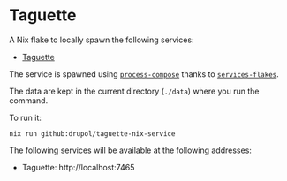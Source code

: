# Taguette

A Nix flake to locally spawn the following services:

- [Taguette]

The service is spawned using [`process-compose`] thanks to [`services-flakes`].

The data are kept in the current directory (`./data`) where you run the command.

To run it:

```shell
nix run github:drupol/taguette-nix-service
```

The following services will be available at the following addresses:

- Taguette: http://localhost:7465

[`process-compose`]: https://github.com/F1bonacc1/process-compose
[`services-flakes`]: https://github.com/juspay/services-flake/
[Taguette]: https://www.taguette.org/
